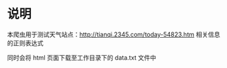 # 说明

本爬虫用于测试天气站点：http://tianqi.2345.com/today-54823.htm 相关信息的正则表达式

同时会将 html 页面下载至工作目录下的 data.txt 文件中
